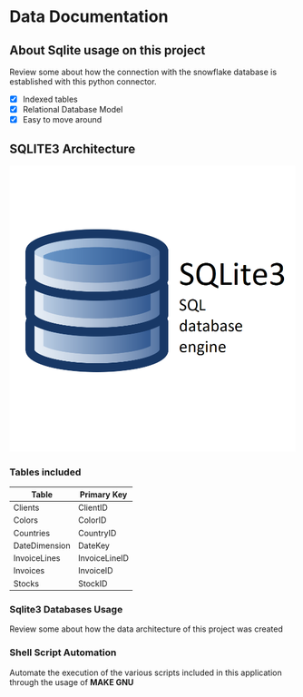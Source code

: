 # Data Documentation

## About Sqlite usage on this project

Review some about how the connection with the snowflake database is established with this python connector.

- [x] Indexed tables
- [x] Relational Database Model
- [x] Easy to move around

## SQLITE3 Architecture

![Sqlite3 logo](../img/sqlite3.png)

### Tables included

| Table | Primary Key |
| ----------- | ----------- |
| Clients | ClientID |
| Colors | ColorID |
| Countries | CountryID |
| DateDimension | DateKey |
| InvoiceLines | InvoiceLineID |
| Invoices | InvoiceID |
| Stocks | StockID |

### Sqlite3 Databases Usage

Review some about how the data architecture of this project was created

### Shell Script Automation

Automate the execution of the various scripts included in this application through the usage of **MAKE GNU**

